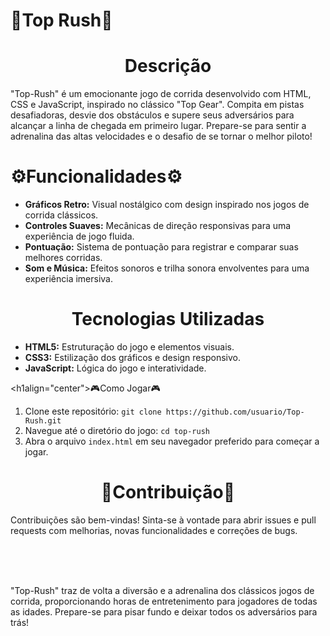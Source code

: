 <!DOCTYPE html>
<html lang="pt-BR">
<head>
    <meta charset="UTF-8">
    <meta name="viewport" content="width=device-width, initial-scale=1.0">
</head>
<body>

<h1>🚗Top Rush🚗</h1>

<h1 align="center">Descrição</h1>
<p>"Top-Rush" é um emocionante jogo de corrida desenvolvido com HTML, CSS e JavaScript, inspirado no clássico "Top Gear". Compita em pistas desafiadoras, desvie dos obstáculos e supere seus adversários para alcançar a linha de chegada em primeiro lugar. Prepare-se para sentir a adrenalina das altas velocidades e o desafio de se tornar o melhor piloto!</p>

<h1>⚙️Funcionalidades⚙️</h1>
<ul>
    <li><strong>Gráficos Retro:</strong> Visual nostálgico com design inspirado nos jogos de corrida clássicos.</li>
    <li><strong>Controles Suaves:</strong> Mecânicas de direção responsivas para uma experiência de jogo fluida.</li>
    <li><strong>Pontuação:</strong> Sistema de pontuação para registrar e comparar suas melhores corridas.</li>
    <li><strong>Som e Música:</strong> Efeitos sonoros e trilha sonora envolventes para uma experiência imersiva.</li>
</ul>

<h1 align="center">Tecnologias Utilizadas</h1>
<ul>
    <li><strong>HTML5:</strong> Estruturação do jogo e elementos visuais.</li>
    <li><strong>CSS3:</strong> Estilização dos gráficos e design responsivo.</li>
    <li><strong>JavaScript:</strong> Lógica do jogo e interatividade.</li>
</ul>

<h1align="center">🎮Como Jogar🎮</h1>
<ol>
    <li>Clone este repositório: <code>git clone https://github.com/usuario/Top-Rush.git</code></li>
    <li>Navegue até o diretório do jogo: <code>cd top-rush</code></li>
    <li>Abra o arquivo <code>index.html</code> em seu navegador preferido para começar a jogar.</li>
</ol>

<h1 align="center">🤝Contribuição🤝</h1>
<p>Contribuições são bem-vindas! Sinta-se à vontade para abrir issues e pull requests com melhorias, novas funcionalidades e correções de bugs.</p>
<br>
<br>
<br>
<p>"Top-Rush" traz de volta a diversão e a adrenalina dos clássicos jogos de corrida, proporcionando horas de entretenimento para jogadores de todas as idades. Prepare-se para pisar fundo e deixar todos os adversários para trás!</p>

</body>
</html>
